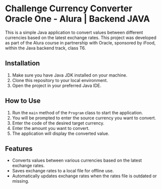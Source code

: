 # Challenge Currency Converter Oracle One - Alura | Backend JAVA 

This is a simple Java application to convert values between different currencies based on the latest exchange rates. This project was developed as part of the Alura course in partnership with Oracle, sponsored by iFood, within the Java backend track, class T6.
## Installation

1. Make sure you have Java JDK installed on your machine.
2. Clone this repository to your local environment.
3. Open the project in your preferred Java IDE.

## How to Use

1. Run the `main` method of the `Program` class to start the application.
2. You will be prompted to enter the source currency you want to convert.
3. Enter the code of the desired target currency.
4. Enter the amount you want to convert.
5. The application will display the converted value.

## Features

- Converts values between various currencies based on the latest exchange rates.
- Saves exchange rates to a local file for offline use.
- Automatically updates exchange rates when the rates file is outdated or missing.

